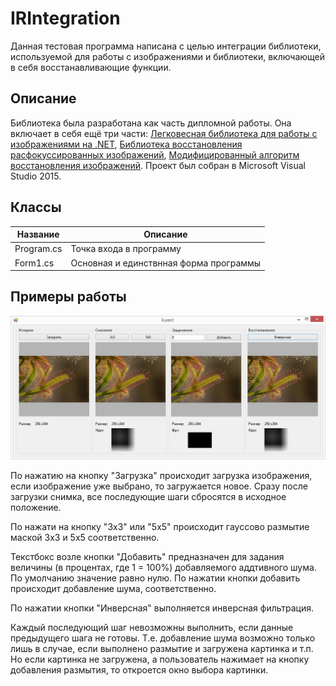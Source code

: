 # IRIntegration
Данная тестовая программа написана с целью интеграции библиотеки, используемой для работы с изображениями и библиотеки, включающей в себя восстанавливающие функции.


## Описание
Библиотека была разработана как часть дипломной работы. Она включает в себя ещё три части: 
[Легковесная библиотека для работы с изображениями на .NET](https://github.com/Kovnir/ImageEditor), 
[Библиотека восстановления расфокуссированных изображений](https://github.com/xsimbvx/ImageRecovery), [Модифицированный алгоритм восстановления изображений](https://github.com/Kovnir/DeblurModification). 
Проект был собран в Microsoft Visual Studio 2015.

## Классы
Название | Описание
------------ | -------------
Program.cs | Точка входа в программу
Form1.cs | Основная и единствнная форма программы

## Примеры работы

![Пример](https://github.com/xsimbvx/IRIntegration/blob/master/Images/Example_01.JPG "Example 1")

По нажатию на кнопку "Загрузка" происходит загрузка изображения, если изображение уже выбрано, то загружается новое. Сразу после загрузки снимка, все последующие шаги сбросятся в исходное положение.

По нажати на кнопку "3х3" или "5х5" происходит гауссово размытие маской 3х3 и 5х5 соответственно.

Текстбокс возле кнопки "Добавить" предназначен для задания величины (в процентах, где 1 = 100%) добавляемого аддтивного шума. По умолчанию значение равно нулю. По нажатии кнопки добавить происходит добавление шума, соответственно.

По нажатии кнопки "Инверсная" выполняется инверсная фильтрация.

Каждый последующий шаг невозможны выполнить, если данные предыдущего шага не готовы. Т.е. добавление шума возможно только лишь в случае, если выполнено размытие и загружена картинка и т.п. Но если картинка не загружена, а пользователь нажимает на кнопку добавления размытия, то откроется окно выбора картинки.
